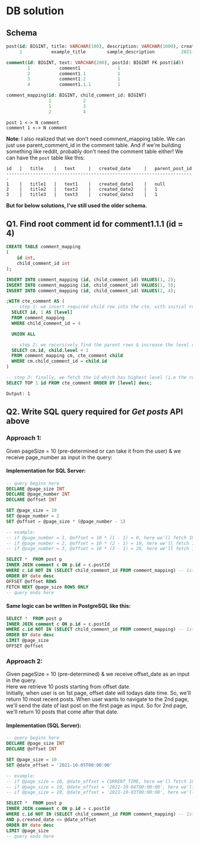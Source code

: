 # DB solution

## Schema
```sql
post(id: BIGINT, title: VARCHAR(100), description: VARCHAR(1000), created_date: DATETIME)
     1           example_title        sample_description          2021-10-04T00:00:00

comment(id: BIGINT, text: VARCHAR(200), postId: BIGINT FK post(id))   
        1           comment1              1   
        2           comment1.1            1   
        3           comment1.2            1   
        4           comment1.1.1          1   

comment_mapping(id: BIGINT, child_comment_id: BIGINT)   
                1            2   
                1            3   
                2            4   
```
```
post 1 <-> N comment
comment 1 <-> N comment
```
**Note**: I also realized that we don't need comment_mapping table. We can just use parent_comment_id in the comment table. And if we're building something like reddit, probably don't need the comment table either! We can have the `post` table like this:  
```
id   |   title    |   text     |   created_date     |   parent_post_id
-----------------------------------------------------------------------
1    |   title1   |   text1    |   created_date1    |   null
2    |   title2   |   text2    |   created_date2    |   1
3    |   title3   |   text3    |   created_date3    |   1

```

**But for below solutions, I've still used the older schema.**

## Q1. Find root comment id for comment1.1.1 (id = 4)
```sql
CREATE TABLE comment_mapping
(
    id int,
    child_comment_id int
);

INSERT INTO comment_mapping (id, child_comment_id) VALUES(1, 2);
INSERT INTO comment_mapping (id, child_comment_id) VALUES(1, 3);
INSERT INTO comment_mapping (id, child_comment_id) VALUES(2, 4);

;WITH cte_comment AS (
  -- step 1: we insert required child row into the cte, with initial row level = 1
  SELECT id, 1 AS [level]
  FROM comment_mapping
  WHERE child_comment_id = 4

  UNION ALL

  -- step 2: we recursively find the parent rows & increase the level count for each parent
  SELECT cm.id, child.level + 1
  FROM comment_mapping cm, cte_comment child
  WHERE cm.child_comment_id = child.id
)

-- step 3: finally, we fetch the id which has highest level (i.e the root will have highest level) 
SELECT TOP 1 id FROM cte_comment ORDER BY [level] desc;
```
`Output: 1`

## Q2. Write SQL query required for *Get posts* API above

### Approach 1:
Given pageSize = 10 (pre-determined or can take it from the user) & we receive page_number as input in the query:

#### Implementation for SQL Server:
```sql
-- query begins here
DECLARE @page_size INT
DECLARE @page_number INT
DECLARE @offset INT

SET @page_size = 10
SET @page_number = 2
SET @offset = @page_size * (@page_number - 1)

-- example: 
-- if @page_number = 1, @offset = 10 * (1 - 1) = 0, here we'll fetch 10 records between 1 to 10
-- if @page_number = 2, @offset = 10 * (2 - 1) = 10, here we'll fetch 10 records between 11 to 20
-- if @page_number = 3, @offset = 10 * (3 - 1) = 20, here we'll fetch 10 records between 21 to 30

SELECT *  FROM post p 
INNER JOIN comment c ON p.id = c.postId
WHERE c.id NOT IN (SELECT child_comment_id FROM comment_mapping) -- 1st level comment will not be in child_comment_id column
ORDER BY date desc
OFFSET @offset ROWS
FETCH NEXT @page_size ROWS ONLY
-- query ends here
```

#### Same logic can be written in PostgreSQL like this:
```sql
SELECT *  FROM post p 
INNER JOIN comment c ON p.id = c.postId
WHERE c.id NOT IN (SELECT child_comment_id FROM comment_mapping) -- 1st level comment will not be in child_comment_id column
ORDER BY date desc
LIMIT @page_size
OFFSET @offset
```

### Approach 2:
Given pageSize = 10 (pre-determined) & we receive offset_date as an input in the query.  
Here we retrieve 10 posts starting from offset date.  
Initially, when user is on 1st page, offset date will todays date time. So, we'll return 10 most recent posts. 
When user wants to navigate to the 2nd page, we'll send the date of last post on the first page as input. So for 2nd page, we'll return 10 posts that come after that date.

#### Implementation (SQL Server):
```sql
-- query begins here
DECLARE @page_size INT
DECLARE @offset INT

SET @page_size = 10
SET @date_offset = '2021-10-05T00:00:00'

-- example: 
-- if @page_size = 10, @date_offset = CURRENT_TIME, here we'll fetch 10 most recent records
-- if @page_size = 10, @date_offset = '2021-10-04T00:00:00', here we'll fetch 10 records after 6th october 12 AM
-- if @page_size = 10, @date_offset = '2021-10-03T00:00:00', here we'll fetch 10 records after 3rd october 12 AM

SELECT *  FROM post p 
INNER JOIN comment c ON p.id = c.postId
WHERE c.id NOT IN (SELECT child_comment_id FROM comment_mapping) -- 1st level comment will not be in child_comment_id column
AND p.created_date <= @date_offset
ORDER BY date desc
LIMIT @page_size
-- query ends here
```
